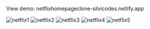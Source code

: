 View demo:
netflixhomepageclone-silvicodes.netlify.app

![netflix1](https://user-images.githubusercontent.com/117229843/220421391-5778b5f8-28fd-43a8-975f-ea6a188a0c29.jpg)
![netflix2](https://user-images.githubusercontent.com/117229843/220421413-fd9eb837-8797-4f38-b393-456c7f2d4960.jpg)
![netflix3](https://user-images.githubusercontent.com/117229843/220421423-c77fd2d5-7929-43ff-ac4e-b2bebec41d11.jpg)
![netflix4](https://user-images.githubusercontent.com/117229843/220421441-21c9d969-ca44-4e1f-aa50-f40f370d2bc7.jpg)
![netflix5](https://user-images.githubusercontent.com/117229843/220421454-6e6f1539-81e9-4160-acb4-54da451111c7.jpg)
